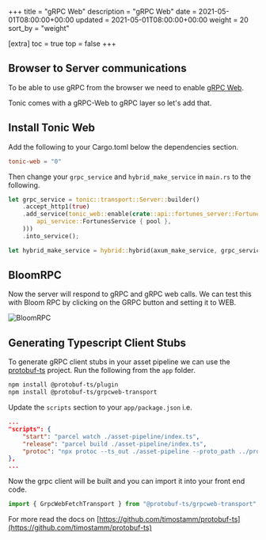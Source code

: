 +++
title = "gRPC Web"
description = "gRPC Web"
date = 2021-05-01T08:00:00+00:00
updated = 2021-05-01T08:00:00+00:00
weight = 20
sort_by = "weight"

[extra]
toc = true
top = false
+++

## Browser to Server communications

To be able to use gRPC from the browser we need to enable [gRPC Web](https://github.com/grpc/grpc-web).

Tonic comes with a gRPC-Web to gRPC layer so let's add that.

## Install Tonic Web

Add the following to your Cargo.toml below the dependencies section.

```toml
tonic-web = "0"
```

Then change your `grpc_service` and `hybrid_make_service` in `main.rs` to the following.

```rust
let grpc_service = tonic::transport::Server::builder()
    .accept_http1(true)
    .add_service(tonic_web::enable(crate::api::fortunes_server::FortunesServer::new(
        api_service::FortunesService { pool },
    )))
    .into_service();

let hybrid_make_service = hybrid::hybrid(axum_make_service, grpc_service);
```

## BloomRPC

Now the server will respond to gRPC and gRPC web calls. We can test this with Bloom RPC by clicking on the GRPC button and setting it to WEB.

![BloomRPC](/bloom-rpc-web.png)

## Generating Typescript Client Stubs

To generate gRPC client stubs in your asset pipeline we can use the [protobuf-ts](https://github.com/timostamm/protobuf-ts) project. Run the following from the `app` folder.

```sh
npm install @protobuf-ts/plugin
npm install @protobuf-ts/grpcweb-transport
```

Update the `scripts` section to your `app/package.json` i.e.

```json
...
"scripts": {
    "start": "parcel watch ./asset-pipeline/index.ts",
    "release": "parcel build ./asset-pipeline/index.ts",
    "protoc": "npx protoc --ts_out ./asset-pipeline --proto_path ../protos ../protos/api.proto"
},
...
```

Now the grpc client will be built and you can import it into your front end code.

```typescript
import { GrpcWebFetchTransport } from "@protobuf-ts/grpcweb-transport";
```

For more read the docs on [https://github.com/timostamm/protobuf-ts](https://github.com/timostamm/protobuf-ts)